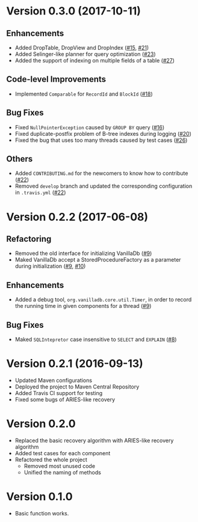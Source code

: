 # Version 0.3.0 (2017-10-11)

## Enhancements

- Added DropTable, DropView and DropIndex ([#15], [#21])
- Added Selinger-like planner for query optimization ([#23])
- Added the support of indexing on multiple fields of a table ([#27])

## Code-level Improvements

- Implemented `Comparable` for `RecordId` and `BlockId` ([#18])

## Bug Fixes

- Fixed `NullPointerException` caused by `GROUP BY` query ([#16])
- Fixed duplicate-postfix problem of B-tree indexes during logging ([#20])
- Fixed the bug that uses too many threads caused by test cases ([#26])

## Others

- Added `CONTRIBUTING.md` for the newcomers to know how to contribute ([#22])
- Removed `develop` branch and updated the corresponding configuration in `.travis.yml` ([#22])

[#15]: https://github.com/vanilladb/vanillacore/pull/15
[#16]: https://github.com/vanilladb/vanillacore/pull/16
[#18]: https://github.com/vanilladb/vanillacore/pull/18
[#20]: https://github.com/vanilladb/vanillacore/pull/20
[#21]: https://github.com/vanilladb/vanillacore/pull/21
[#22]: https://github.com/vanilladb/vanillacore/pull/22
[#23]: https://github.com/vanilladb/vanillacore/pull/23
[#26]: https://github.com/vanilladb/vanillacore/pull/26
[#27]: https://github.com/vanilladb/vanillacore/pull/27

# Version 0.2.2 (2017-06-08)

## Refactoring

- Removed the old interface for initializing VanillaDb ([#9])
- Maked VanillaDb accept a StoredProcedureFactory as a parameter during initialization ([#9], [#10])

## Enhancements

- Added a debug tool, `org.vanilladb.core.util.Timer`, in order to record the running time in given components for a thread ([#9])

## Bug Fixes

- Maked `SQLIntepretor` case insensitive to `SELECT` and `EXPLAIN` ([#8])

[#8]: https://github.com/vanilladb/vanillacore/pull/8
[#9]: https://github.com/vanilladb/vanillacore/pull/9
[#10]: https://github.com/vanilladb/vanillacore/pull/10

# Version 0.2.1 (2016-09-13)

- Updated Maven configurations
- Deployed the project to Maven Central Repository
- Added Travis CI support for testing
- Fixed some bugs of ARIES-like recovery

# Version 0.2.0

- Replaced the basic recovery algorithm with ARIES-like recovery algorithm
- Added test cases for each component
- Refactored the whole project
  - Removed most unused code
  - Unified the naming of methods

# Version 0.1.0

- Basic function works.
